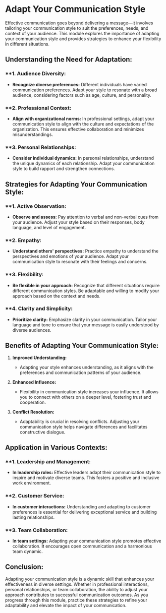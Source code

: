 # Adapt Your Communication Style

Effective communication goes beyond delivering a message—it involves tailoring your communication style to suit the preferences, needs, and context of your audience. This module explores the importance of adapting your communication style and provides strategies to enhance your flexibility in different situations.

## **Understanding the Need for Adaptation:**

### **1. **Audience Diversity:**
   - **Recognize diverse preferences:** Different individuals have varied communication preferences. Adapt your style to resonate with a broad audience, considering factors such as age, culture, and personality.

### **2. **Professional Context:**
   - **Align with organizational norms:** In professional settings, adapt your communication style to align with the culture and expectations of the organization. This ensures effective collaboration and minimizes misunderstandings.

### **3. **Personal Relationships:**
   - **Consider individual dynamics:** In personal relationships, understand the unique dynamics of each relationship. Adapt your communication style to build rapport and strengthen connections.

## **Strategies for Adapting Your Communication Style:**

### **1. **Active Observation:**
   - **Observe and assess:** Pay attention to verbal and non-verbal cues from your audience. Adjust your style based on their responses, body language, and level of engagement.

### **2. **Empathy:**
   - **Understand others' perspectives:** Practice empathy to understand the perspectives and emotions of your audience. Adapt your communication style to resonate with their feelings and concerns.

### **3. **Flexibility:**
   - **Be flexible in your approach:** Recognize that different situations require different communication styles. Be adaptable and willing to modify your approach based on the context and needs.

### **4. **Clarity and Simplicity:**
   - **Prioritize clarity:** Emphasize clarity in your communication. Tailor your language and tone to ensure that your message is easily understood by diverse audiences.

## **Benefits of Adapting Your Communication Style:**

1. **Improved Understanding:**
   - Adapting your style enhances understanding, as it aligns with the preferences and communication patterns of your audience.

2. **Enhanced Influence:**
   - Flexibility in communication style increases your influence. It allows you to connect with others on a deeper level, fostering trust and cooperation.

3. **Conflict Resolution:**
   - Adaptability is crucial in resolving conflicts. Adjusting your communication style helps navigate differences and facilitates constructive dialogue.

## **Application in Various Contexts:**

### **1. **Leadership and Management:**
   - **In leadership roles:** Effective leaders adapt their communication style to inspire and motivate diverse teams. This fosters a positive and inclusive work environment.

### **2. **Customer Service:**
   - **In customer interactions:** Understanding and adapting to customer preferences is essential for delivering exceptional service and building lasting relationships.

### **3. **Team Collaboration:**
   - **In team settings:** Adapting your communication style promotes effective collaboration. It encourages open communication and a harmonious team dynamic.

## **Conclusion:**

Adapting your communication style is a dynamic skill that enhances your effectiveness in diverse settings. Whether in professional interactions, personal relationships, or team collaboration, the ability to adjust your approach contributes to successful communication outcomes. As you progress through this module, practice these strategies to refine your adaptability and elevate the impact of your communication.
